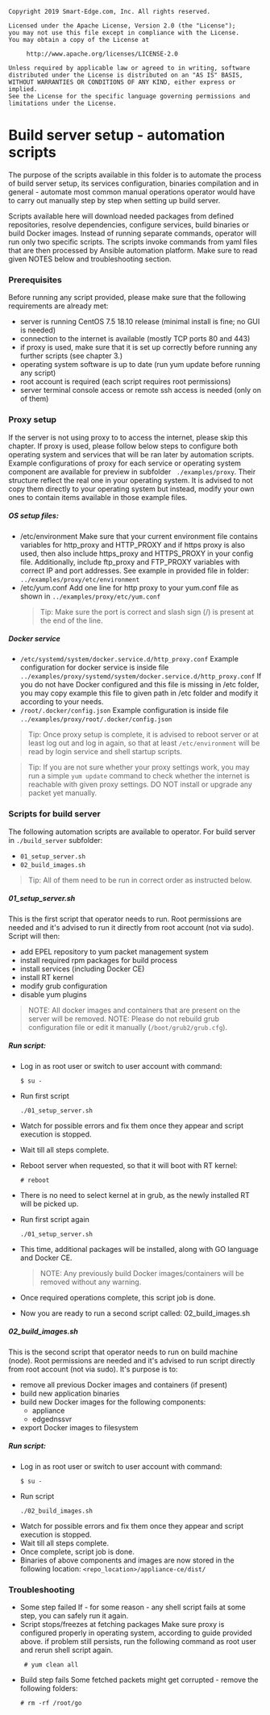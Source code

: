 ```text
Copyright 2019 Smart-Edge.com, Inc. All rights reserved.

Licensed under the Apache License, Version 2.0 (the "License");
you may not use this file except in compliance with the License.
You may obtain a copy of the License at

     http://www.apache.org/licenses/LICENSE-2.0

Unless required by applicable law or agreed to in writing, software
distributed under the License is distributed on an "AS IS" BASIS,
WITHOUT WARRANTIES OR CONDITIONS OF ANY KIND, either express or implied.
See the License for the specific language governing permissions and
limitations under the License.
```
# Build server setup - automation scripts

The purpose of the scripts available in this folder is to automate the process of build server setup, its services configuration, binaries compilation and in general - automate most common manual operations operator would have to carry out manually step by step when setting up build server.

Scripts available here will download needed packages from defined repositories, resolve dependencies, configure services,
build binaries or build Docker images. Instead of running separate commands, operator will run only two specific scripts.
The scripts invoke commands from yaml files that are then processed by Ansible automation platform.
Make sure to read given NOTES below and troubleshooting section.

### Prerequisites
Before running any script provided, please make sure that the following requirements are already met:
- server is running CentOS 7.5 18.10 release (minimal install is fine; no GUI is needed)
- connection to the internet is available (mostly TCP ports 80 and 443)
- if proxy is used, make sure that it is set up correctly before running any further scripts (see chapter 3.)
- operating system software is up to date (run yum update before running any script)
- root account is required (each script requires root permissions)
- server terminal console access or remote ssh access is needed (only on of them)

### Proxy setup
If the server is not using proxy to to access the internet, please skip this chapter.
If proxy is used, please follow below steps to configure both operating system and services that will be ran later by
automation scripts.
Example configurations of proxy for each service or operating system component are available for preview in subfolder ``` ./examples/proxy```.
Their structure reflect the real one in your operating system. 
It is advised to not copy them directly to your operating system but instead, modify your own ones to contain items
available in those example files.

##### OS setup files:
* /etc/environment
   Make sure that your current environment file contains variables for http_proxy and HTTP_PROXY and if https proxy is 
   also used, then also include https_proxy and HTTPS_PROXY in your config file. Additionally, include ftp_proxy and FTP_PROXY variables with correct IP and port addresses.
   See example in provided file in folder: `../examples/proxy/etc/environment`
* /etc/yum.conf
   Add one line for http proxy to your yum.conf file as shown in `../examples/proxy/etc/yum.conf`
   > Tip: Make sure the port is correct and slash sign (/) is present at the end of the line.
##### Docker service
* `/etc/systemd/system/docker.service.d/http_proxy.conf`
   Example configuration for docker service is inside file `../examples/proxy/systemd/system/docker.service.d/http_proxy.conf`
   If you do not have Docker configured and this file is missing in /etc folder, you may copy example this file to given path in
   /etc folder and modify it according to your needs.
* `/root/.docker/config.json`
   Example configuration is inside file `../examples/proxy/root/.docker/config.json`
   
> Tip: Once proxy setup is complete, it is advised to reboot server or at least log out and log in again, so that at least
`/etc/environment` will be read by login service and shell startup scripts.

> Tip: If you are not sure whether your proxy settings work, you may run a simple `yum update` command to check whether 
the internet is reachable with given proxy settings. DO NOT install or upgrade any packet yet manually.

### Scripts for build server
The following automation scripts are available to operator. 
For build server in `./build_server` subfolder:
  - `01_setup_server.sh`
  - `02_build_images.sh`
> Tip: All of them need to be run in correct order as instructed below.

#####  01_setup_server.sh
This is the first script that operator needs to run.
Root permissions are needed and it's advised to run it directly from root account (not via sudo).
Script will then:
  - add EPEL repository to yum packet management system
  - install required rpm packages for build process
  - install services (including Docker CE)
  - install RT kernel
  - modify grub configuration
  - disable yum plugins

>  NOTE:
  All docker images and containers that are present on the server will be removed.
  NOTE:
  Please do not rebuild grub configuration file or edit it manually (`/boot/grub2/grub.cfg`).

##### Run script:
  * Log in as root user or switch to user account with command:
    ```     
    $ su -
    ```
  * Run first script
    ```
    ./01_setup_server.sh
    ```
  * Watch for possible errors and fix them once they appear and script execution is stopped.
  * Wait till all steps complete.
  * Reboot server when requested, so that it will boot with RT kernel:
    ```
    # reboot
    ```
  * There is no need to select kernel at in grub, as the newly installed RT will be picked up.
  * Run first script again 
    ```
    ./01_setup_server.sh
    ```
  * This time, additional packages will be installed, along with GO language and Docker CE.
     
    >  NOTE: Any previously build Docker images/containers will be removed without any warning.

  * Once required operations complete, this script job is done.
  * Now you are ready to run a second script called: 02_build_images.sh

##### 02_build_images.sh
This is the second script that operator needs to run on build machine (node).
Root permissions are needed and it's advised to run script directly from root account (not via sudo).
It's purpose is to:
- remove all previous Docker images and containers (if present)
- build new application binaries
- build new Docker images for the following components:
    * appliance
    * edgednssvr
- export Docker images to filesystem

##### Run script:
  * Log in as root user or switch to user account with command:
    ```
    $ su -
    ```
  * Run script
    ```
    ./02_build_images.sh
    ```
  * Watch for possible errors and fix them once they appear and script execution is stopped.
  * Wait till all steps complete.
  * Once complete, script job is done.
  * Binaries of above components and images are now stored in the following location:
     ```<repo_location>/appliance-ce/dist/```

### Troubleshooting
* Some step failed
  If - for some reason - any shell script fails at some step, you can safely run it again.
* Script stops/freezes at fetching packages
  Make sure proxy is configured properly in operating system, according to guide provided above.
  if problem still persists, run the following command as root user and rerun shell script again.
  ```
   # yum clean all
   ```
* Build step fails
  Some fetched packets might get corrupted - remove the following folders:
  ```
  # rm -rf /root/go
  ```
